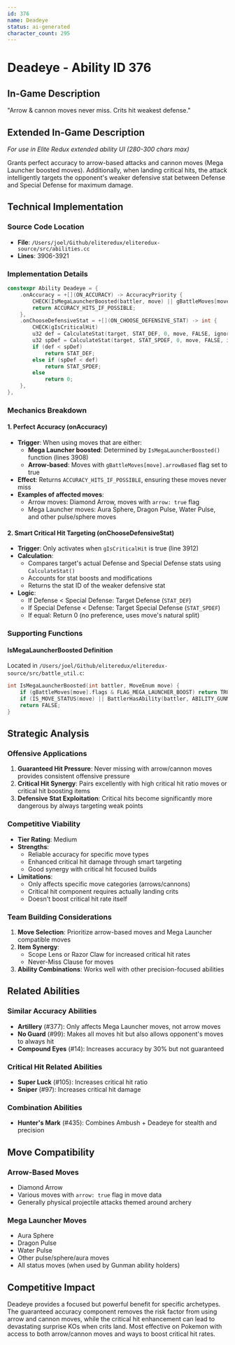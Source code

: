 ```yaml
---
id: 376
name: Deadeye
status: ai-generated
character_count: 295
---
```


# Deadeye - Ability ID 376

## In-Game Description
"Arrow & cannon moves never miss. Crits hit weakest defense."

## Extended In-Game Description
*For use in Elite Redux extended ability UI (280-300 chars max)*

Grants perfect accuracy to arrow-based attacks and cannon moves (Mega Launcher boosted moves). Additionally, when landing critical hits, the attack intelligently targets the opponent's weaker defensive stat between Defense and Special Defense for maximum damage.

## Technical Implementation

### Source Code Location
- **File**: `/Users/joel/Github/eliteredux/eliteredux-source/src/abilities.cc`
- **Lines**: 3906-3921

### Implementation Details

```cpp
constexpr Ability Deadeye = {
    .onAccuracy = +[](ON_ACCURACY) -> AccuracyPriority {
        CHECK(IsMegaLauncherBoosted(battler, move) || gBattleMoves[move].arrowBased)
        return ACCURACY_HITS_IF_POSSIBLE;
    },
    .onChooseDefensiveStat = +[](ON_CHOOSE_DEFENSIVE_STAT) -> int {
        CHECK(gIsCriticalHit)
        u32 def = CalculateStat(target, STAT_DEF, 0, move, FALSE, ignoreDefensiveStatBoosts, battlerUnaware, FALSE);
        u32 spDef = CalculateStat(target, STAT_SPDEF, 0, move, FALSE, ignoreDefensiveStatBoosts, battlerUnaware, FALSE);
        if (def < spDef)
            return STAT_DEF;
        else if (spDef < def)
            return STAT_SPDEF;
        else
            return 0;
    },
},
```

### Mechanics Breakdown

#### 1. Perfect Accuracy (onAccuracy)
- **Trigger**: When using moves that are either:
  - **Mega Launcher boosted**: Determined by `IsMegaLauncherBoosted()` function (lines 3908)
  - **Arrow-based**: Moves with `gBattleMoves[move].arrowBased` flag set to true
- **Effect**: Returns `ACCURACY_HITS_IF_POSSIBLE`, ensuring these moves never miss
- **Examples of affected moves**:
  - Arrow moves: Diamond Arrow, moves with `arrow: true` flag
  - Mega Launcher moves: Aura Sphere, Dragon Pulse, Water Pulse, and other pulse/sphere moves

#### 2. Smart Critical Hit Targeting (onChooseDefensiveStat)
- **Trigger**: Only activates when `gIsCriticalHit` is true (line 3912)
- **Calculation**: 
  - Compares target's actual Defense and Special Defense stats using `CalculateStat()`
  - Accounts for stat boosts and modifications
  - Returns the stat ID of the weaker defensive stat
- **Logic**:
  - If Defense < Special Defense: Target Defense (`STAT_DEF`)
  - If Special Defense < Defense: Target Special Defense (`STAT_SPDEF`)
  - If equal: Return 0 (no preference, uses move's natural split)

### Supporting Functions

#### IsMegaLauncherBoosted Definition
Located in `/Users/joel/Github/eliteredux/eliteredux-source/src/battle_util.c`:
```cpp
int IsMegaLauncherBoosted(int battler, MoveEnum move) {
    if (gBattleMoves[move].flags & FLAG_MEGA_LAUNCHER_BOOST) return TRUE;
    if (IS_MOVE_STATUS(move) || BattlerHasAbility(battler, ABILITY_GUNMAN, FALSE)) return TRUE;
    return FALSE;
}
```

## Strategic Analysis

### Offensive Applications
1. **Guaranteed Hit Pressure**: Never missing with arrow/cannon moves provides consistent offensive pressure
2. **Critical Hit Synergy**: Pairs excellently with high critical hit ratio moves or critical hit boosting items
3. **Defensive Stat Exploitation**: Critical hits become significantly more dangerous by always targeting weak points

### Competitive Viability
- **Tier Rating**: Medium
- **Strengths**:
  - Reliable accuracy for specific move types
  - Enhanced critical hit damage through smart targeting
  - Good synergy with critical hit focused builds
- **Limitations**:
  - Only affects specific move categories (arrows/cannons)
  - Critical hit component requires actually landing crits
  - Doesn't boost critical hit rate itself

### Team Building Considerations
1. **Move Selection**: Prioritize arrow-based moves and Mega Launcher compatible moves
2. **Item Synergy**: 
   - Scope Lens or Razor Claw for increased critical hit rates
   - Never-Miss Clause for moves
3. **Ability Combinations**: Works well with other precision-focused abilities

## Related Abilities

### Similar Accuracy Abilities
- **Artillery** (#377): Only affects Mega Launcher moves, not arrow moves
- **No Guard** (#99): Makes all moves hit but also allows opponent's moves to always hit
- **Compound Eyes** (#14): Increases accuracy by 30% but not guaranteed

### Critical Hit Related Abilities
- **Super Luck** (#105): Increases critical hit ratio
- **Sniper** (#97): Increases critical hit damage

### Combination Abilities
- **Hunter's Mark** (#435): Combines Ambush + Deadeye for stealth and precision

## Move Compatibility

### Arrow-Based Moves
- Diamond Arrow
- Various moves with `arrow: true` flag in move data
- Generally physical projectile attacks themed around archery

### Mega Launcher Moves
- Aura Sphere
- Dragon Pulse  
- Water Pulse
- Other pulse/sphere/aura moves
- All status moves (when used by Gunman ability holders)

## Competitive Impact
Deadeye provides a focused but powerful benefit for specific archetypes. The guaranteed accuracy component removes the risk factor from using arrow and cannon moves, while the critical hit enhancement can lead to devastating surprise KOs when crits land. Most effective on Pokemon with access to both arrow/cannon moves and ways to boost critical hit rates.